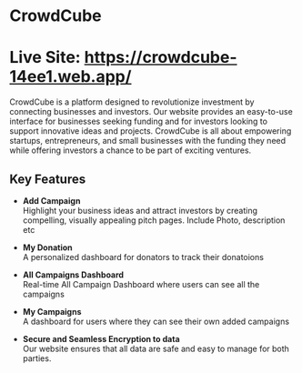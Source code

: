 # CrowdCube

# Live Site: https://crowdcube-14ee1.web.app/

CrowdCube is a platform designed to revolutionize investment by connecting businesses and investors. Our website provides an easy-to-use interface for businesses seeking funding and for investors looking to support innovative ideas and projects. CrowdCube is all about empowering startups, entrepreneurs, and small businesses with the funding they need while offering investors a chance to be part of exciting ventures.

## Key Features

- **Add Campaign**  
  Highlight your business ideas and attract investors by creating compelling, visually appealing pitch pages. Include Photo, description etc

- **My Donation**  
  A personalized dashboard for donators to track their donatoions

- **All Campaigns Dashboard**  
  Real-time All Campaign Dashboard where users can see all the campaigns

- **My Campaigns**  
 A dashboard for users where they can see their own added campaigns

- **Secure and Seamless Encryption to data**  
  Our website ensures that all data are safe and easy to manage for both parties.

